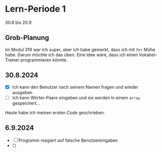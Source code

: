 # Lern-Periode 1

30.8 bis 20.9

## Grob-Planung

Im Modul 319 war ich super, aber ich habe gemerkt, dass ich mit `for` Mühe habe. Darum möchte ich das üben. Eine Idee wäre, dass ich einen Vokabel-Trainer programmieren könnte.

## 30.8.2024

- [x] Ich kann den Benutzer nach seinem Namen fragen und wieder ausgeben
- [ ] Ich kann Wörter-Paare eingeben und sie werden in einem `array` gespeichert...

Heute habe ich meinen ersten Code geschrieben.

## 6.9.2024

- [ ] Programm reagiert auf falsche Benutzereingaben
- [ ] 
